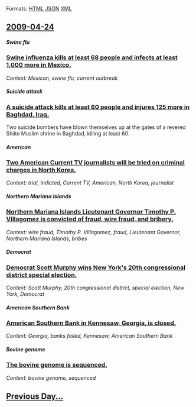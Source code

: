 
Formats: [HTML](2009/04/24/index.html)  [JSON](2009/04/24/index.json)  [XML](2009/04/24/index.xml)  

## [2009-04-24](/news/2009/04/24/index.md)

##### Swine flu
### [ Swine influenza kills at least 68 people and infects at least 1,000 more in Mexico. ](/news/2009/04/24/swine-influenza-kills-at-least-68-people-and-infects-at-least-1-000-more-in-mexico.md)
_Context: Mexican, swine flu, current outbreak_

##### Suicide attack
### [ A suicide attack kills at least 60 people and injures 125 more in Baghdad, Iraq. ](/news/2009/04/24/a-suicide-attack-kills-at-least-60-people-and-injures-125-more-in-baghdad-iraq.md)
Two suicide bombers have blown themselves up at the gates of a revered Shiite Muslim shrine in Baghdad, killing at least 60.

##### American
### [ Two American Current TV journalists will be tried on criminal charges in North Korea. ](/news/2009/04/24/two-american-current-tv-journalists-will-be-tried-on-criminal-charges-in-north-korea.md)
_Context: trial, indicted, Current TV, American, North Korea, journalist_

##### Northern Mariana Islands
### [ Northern Mariana Islands Lieutenant Governor Timothy P. Villagomez is convicted of fraud, wire fraud, and bribery. ](/news/2009/04/24/northern-mariana-islands-lieutenant-governor-timothy-p-villagomez-is-convicted-of-fraud-wire-fraud-and-bribery.md)
_Context: wire fraud, Timothy P. Villagomez, fraud, Lieutenant Governor, Northern Mariana Islands, bribes_

##### Democrat
### [ Democrat Scott Murphy wins New York's 20th congressional district special election. ](/news/2009/04/24/democrat-scott-murphy-wins-new-york-s-20th-congressional-district-special-election.md)
_Context: Scott Murphy, 20th congressional district, special election, New York, Democrat_

##### American Southern Bank
### [ American Southern Bank in Kennesaw, Georgia, is closed. ](/news/2009/04/24/american-southern-bank-in-kennesaw-georgia-is-closed.md)
_Context: Georgia, banks failed, Kennesaw, American Southern Bank_

##### Bovine genome
### [ The bovine genome is sequenced. ](/news/2009/04/24/the-bovine-genome-is-sequenced.md)
_Context: bovine genome, sequenced_

## [Previous Day...](/news/2009/04/23/index.md)

